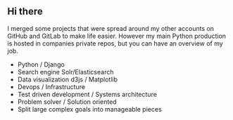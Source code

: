 ## Hi there

I merged some projects that were spread around my other accounts on GitHub and GitLab to make life easier. However my main Python production is hosted in companies private repos, but you can have an overview of my job. 

  * Python / Django
  * Search engine Solr/Elasticsearch
  * Data visualization d3js / Matplotlib  
  * Devops / Infrastructure 
  * Test driven development / Systems architecture
  * Problem solver / Solution oriented  
  * Split large complex goals into manageable pieces
  
  
  

<!--
**robson-koji/robson-koji** is a ✨ _special_ ✨ repository because its `README.md` (this file) appears on your GitHub profile.

Here are some ideas to get you started:

- 🔭 I’m currently working on ...
- 🌱 I’m currently learning ...
- 👯 I’m looking to collaborate on ...
- 🤔 I’m looking for help with ...
- 💬 Ask me about ...
- 📫 How to reach me: ...
- 😄 Pronouns: ...
- ⚡ Fun fact: ...
-->
